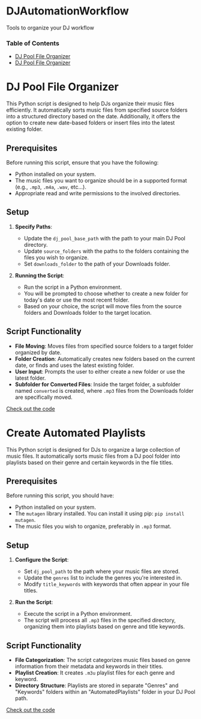 # DJAutomationWorkflow
Tools to organize your DJ workflow 

### Table of Contents
- [DJ Pool File Organizer](#dj-pool-file-organizer)
- [DJ Pool File Organizer](#create-automated-playlists)
   

# DJ Pool File Organizer

This Python script is designed to help DJs organize their music files efficiently. It automatically sorts music files from specified source folders into a structured directory based on the date. Additionally, it offers the option to create new date-based folders or insert files into the latest existing folder. 

## Prerequisites

Before running this script, ensure that you have the following:
- Python installed on your system.
- The music files you want to organize should be in a supported format (e.g., `.mp3`, `.m4a`, `.wav`, etc...).
- Appropriate read and write permissions to the involved directories.

## Setup

1. **Specify Paths**: 
   - Update the `dj_pool_base_path` with the path to your main DJ Pool directory.
   - Update `source_folders` with the paths to the folders containing the files you wish to organize.
   - Set `downloads_folder` to the path of your Downloads folder.

2. **Running the Script**: 
   - Run the script in a Python environment.
   - You will be prompted to choose whether to create a new folder for today's date or use the most recent folder.
   - Based on your choice, the script will move files from the source folders and Downloads folder to the target location.

## Script Functionality

- **File Moving**: Moves files from specified source folders to a target folder organized by date.
- **Folder Creation**: Automatically creates new folders based on the current date, or finds and uses the latest existing folder.
- **User Input**: Prompts the user to either create a new folder or use the latest folder.
- **Subfolder for Converted Files**: Inside the target folder, a subfolder named `converted` is created, where `.mp3` files from the Downloads folder are specifically moved.

[Check out the code](/organizeSongsToDJPool.py)

# Create Automated Playlists

This Python script is designed for DJs to organize a large collection of music files. It automatically sorts music files from a DJ pool folder into playlists based on their genre and certain keywords in the file titles.

## Prerequisites

Before running this script, you should have:

- Python installed on your system.
- The `mutagen` library installed. You can install it using pip: `pip install mutagen`.
- The music files you wish to organize, preferably in `.mp3` format.

## Setup

1. **Configure the Script**:
   - Set `dj_pool_path` to the path where your music files are stored.
   - Update the `genres` list to include the genres you're interested in.
   - Modify `title_keywords` with keywords that often appear in your file titles.

2. **Run the Script**:
   - Execute the script in a Python environment.
   - The script will process all `.mp3` files in the specified directory, organizing them into playlists based on genre and title keywords.

## Script Functionality

- **File Categorization**: The script categorizes music files based on genre information from their metadata and keywords in their titles.
- **Playlist Creation**: It creates `.m3u` playlist files for each genre and keyword.
- **Directory Structure**: Playlists are stored in separate "Genres" and "Keywords" folders within an "AutomatedPlaylists" folder in your DJ Pool path.

[Check out the code](/createPlaylist.py)
